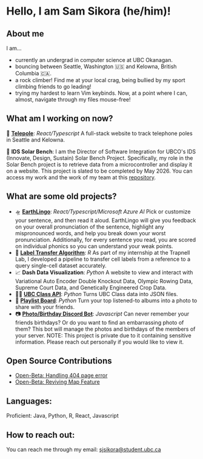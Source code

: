 # Hello, I am Sam Sikora (he/him)!

## About me
I am...
- currently an undergrad in computer science at UBC Okanagan.
- bouncing between Seattle, Washington 🇺🇸 and Kelowna, British Columbia 🇨🇦.
- a rock climber! Find me at your local crag, being bullied by my sport climbing friends to go leading!
- trying my hardest to learn Vim keybinds. Now, at a point where I can, almost, navigate through my files mouse-free!
  
## What am I working on now?

📱 [**Telepole**](https://github.com/sjsikora/telepole): *React/Typescript* A full-stack website to track telephone poles in Seattle and Kelowna.

🌳 **IDS Solar Bench**: I am the Director of Software Integration for UBCO's IDS (Innovate, Design, Sustain) Solar Bench Project. Specifically, my role in the Solar Bench project is to retrieve data from a microcontroller and display it on a website. This project is slated to be completed by May 2026. You can access my work and the work of my team at this [repository](https://github.com/IDS-Solar-Bench/backserver).

## What are some old projects?

- 🛸 [**EarthLingo**](https://github.com/sjsikora/EarthLingo): *React/Typescript/Microsoft Azure AI* Pick or customize your sentence, and then read it aloud. EarthLingo will give you feedback on your overall pronunciation of the sentence, highlight any mispronounced words, and help you break down your worst pronunciation. Additionally, for every sentence you read, you are scored on individual phonics so you can understand your weak points.
- 🦠 [**Label Transfer Algorithm**](https://github.com/sjsikora/bayesian-scRNAseq-label-transfer): *R* As part of my internship at the Trapnell Lab, I developed a pipeline to transfer cell labels from a reference to a query single-cell dataset accurately.
- 📈 **Dash Data Visualization**: *Python* A website to view and interact with Variational Auto Encoder Double Knockout Data, Olympic Rowing Data, Supreme Court Data, and Genetically Engineered Crop Data.
- 👩‍🏫 [**UBC Class API**](https://github.com/sjsikora/UBC-Class-Api): *Python* Turns UBC Class data into JSON files.
- 🎵 [**Playlist Board**](https://github.com/sjsikora/Playlist-Board): *Python* Turn your top listened-to albums into a photo to share with your friends.
- 📷 [**Photo/Birthday Discord Bot**](https://github.com/sjsikora/Discord-Bot): *Javascript* Can never remember your friends birthdays? Or do you want to find an embarrassing photo of them? This bot will manage the photos and birthdays of the members of your server. NOTE: This project is private due to it containing sensitive information. Please reach out personally if you would like to view it.

## Open Source Contributions

- [Open-Beta: Handling 404 page error](https://github.com/OpenBeta/open-tacos/pull/947)
- [Open-Beta: Reviving Map Feature](https://github.com/OpenBeta/open-tacos/pull/953)

## Languages:
Proficient: Java, Python, R, React, Javascript

## How to reach out:
You can reach me through my email: sjsikora@student.ubc.ca




<!--
**sjsikora/sjsikora** is a ✨ _special_ ✨ repository because its `README.md` (this file) appears on your GitHub profile.

Here are some ideas to get you started:

- 🔭 I’m currently working on ...
- 🌱 I’m currently learning ...
- 👯 I’m looking to collaborate on ...
- 🤔 I’m looking for help with ...
- 💬 Ask me about ...
- 📫 How to reach me: ...
- 😄 Pronouns: ...
- ⚡ Fun fact: ...
-->
